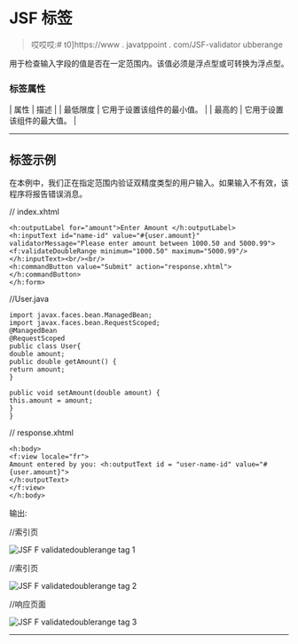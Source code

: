 # JSF <validatedoublerange>标签</validatedoublerange>

> 哎哎哎:# t0]https://www . javatppoint . com/JSF-validator ubberange

用于检查输入字段的值是否在一定范围内。该值必须是浮点型或可转换为浮点型。

### <validatedoublerange>标签属性</validatedoublerange>

| 属性 | 描述 |
| 最低限度 | 它用于设置该组件的最小值。 |
| 最高的 | 它用于设置该组件的最大值。 |

* * *

## <validatedoublerange>标签示例</validatedoublerange>

在本例中，我们正在指定范围内验证双精度类型的用户输入。如果输入不有效，该程序将报告错误消息。

// index.xhtml

```
<h:outputLabel for="amount">Enter Amount </h:outputLabel>
<h:inputText id="name-id" value="#{user.amount}" validatorMessage="Please enter amount between 1000.50 and 5000.99">
<f:validateDoubleRange minimum="1000.50" maximum="5000.99"/>
</h:inputText><br/><br/>
<h:commandButton value="Submit" action="response.xhtml"></h:commandButton>
</h:form>

```

//User.java

```
import javax.faces.bean.ManagedBean;
import javax.faces.bean.RequestScoped;
@ManagedBean
@RequestScoped
public class User{
double amount;
public double getAmount() {
return amount;
}

public void setAmount(double amount) {
this.amount = amount;
}
}

```

// response.xhtml

```
<h:body>
<f:view locale="fr">
Amount entered by you: <h:outputText id = "user-name-id" value="#{user.amount}">
</h:outputText>
</f:view>
</h:body>

```

输出:

//索引页

![JSF F validatedoublerange tag 1](../Images/b876a5c91334cd5556d4ae3388ef429f.png)

//索引页

![JSF F validatedoublerange tag 2](../Images/bea99b376348264d711c37896d751a1c.png)

//响应页面

![JSF F validatedoublerange tag 3](../Images/bbf3e05e91d468474a0e43e880acea3c.png)

* * *